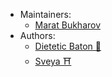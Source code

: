 * Maintainers:
  * [Marat Bukharov](https://t.me/marat321)
* Authors:
  * [Dietetic Baton 🥖](https://t.me/DieteticBaton)
  * [Sveya ⛩](https://t.me/Sveya)
